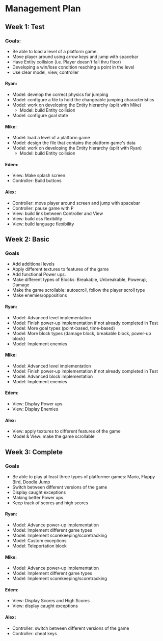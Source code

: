 # Management Plan

## Week 1: Test
### Goals:
- Be able to load a level of a platform game.
- Move player around using arrow keys and jump with spacebar
- Have Entity collision (i.e. Player doesn't fall thru floor)
- Developing a win/lose condition reaching a point in the level
- Use clear model, view, controller

#### Ryan:
* Model: develop the correct physics for jumping
* Model: configure a file to hold the changeable jumping characteristics
* Model: work on developing the Entity hierarchy (split with Mike)
    * Model: build Entity collision
* Model: configure goal state

#### Mike:
* Model: load a level of a platform game
* Model: design the file that contains the platform game's data
* Model: work on developing the Entity hierarchy (split with Ryan)
    * Model: build Entity collision

#### Edem:
* View: Make splash screen
* Controller: Build buttons

#### Alex:
* Controller: move player around screen and jump with spacebar
* Controller: pause game with P
* View: build link between Controller and View
* View: build css flexibility
* View: build language flexibility 


## Week 2: Basic
### Goals
- Add additional levels
- Apply different textures to features of the game
- Add functional Power ups.
- Make different types of Blocks: Breakable, Unbreakable, Powerup, Damage
- Make the game scrollable: autoscroll, follow the player scroll type
- Make enemies/oppositions

#### Ryan:
* Model: Advanced level implementation
* Model: Finish power-up implementation if not already completed in Test
* Model: More goal types (point-based, time-based)
* Model: More block types (damage block, breakable block, power-up block)
* Model: Implement enemies

#### Mike:
* Model: Advanced level implementation
* Model: Finish power-up implementation if not already completed in Test
* Model: Advanced block implementation
* Model: Implement enemies

#### Edem:
* View: Display Power ups
* View: Display Enemies
	

#### Alex:
* View: apply textures to different features of the game
* Model & View: make the game scrollable


## Week 3: Complete
### Goals
- Be able to play at least three types of platformer games: Mario, Flappy Bird, Doodle Jump
- Switch between different versions of the game
- Display caught exceptions
- Making better Power ups
- Keep track of scores and high scores

#### Ryan:
* Model: Advance power-up implementation
* Model: Implement different game types
* Model: Implement scorekeeping/scoretracking
* Model: Custom exceptions
* Model: Teleportation block

#### Mike:
* Model: Advance power-up implementation
* Model: Implement different game types
* Model: Implement scorekeeping/scoretracking

#### Edem:
* View: Display Scores and High Scores
* View: display caught exceptions

#### Alex:
* Controller: switch between different versions of the game
* Controller: cheat keys
